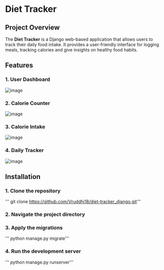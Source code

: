 # Diet Tracker

## Project Overview
The **Diet Tracker**  is a Django web-based application that allows users to track their daily food intake. It provides a user-friendly interface for logging meals, tracking calories and give 
insights on healthy food habits.

## Features
### 1. User Dashboard
![image](https://github.com/user-attachments/assets/d031defe-9194-4c58-b644-577a8362035f)

### 2. Calorie Counter
![image](https://github.com/user-attachments/assets/9c5c8635-a027-4f12-92e0-12663767236a)

### 3. Calorie Intake
![image](https://github.com/user-attachments/assets/ae68f501-f32e-45d9-abbd-a0048e50c6bd)

### 4. Daily Tracker
![image](https://github.com/user-attachments/assets/95ee093d-4b93-4033-8250-1680d990d7d7)

## Installation
### 1. Clone the repository
''' git clone https://github.com/Vruddhi18/diet-tracker_django.git'''
### 2. Navigate the project directory

### 3. Apply the migrations
''' python manage.py migrate'''

### 4. Run the development server
''' python manage.py runserver'''

